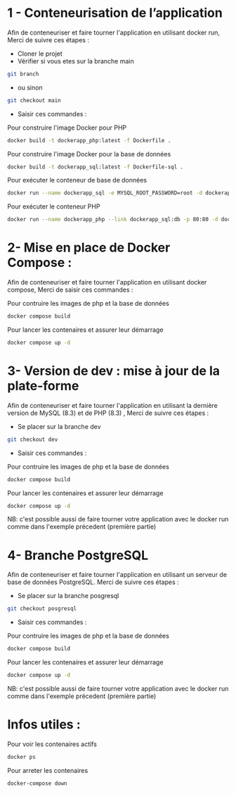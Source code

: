  # 1 - Conteneurisation de l’application 

Afin de conteneuriser et faire tourner l'application en utilisant docker run, Merci de suivre ces étapes :

- Cloner le projet
- Vérifier si vous etes sur la branche main
```sh
git branch
```
- ou sinon
```sh
git checkout main
```
- Saisir ces commandes :
  
Pour construire l'image Docker pour PHP 
```sh
docker build -t dockerapp_php:latest -f Dockerfile .
```

Pour construire l'image Docker pour la base de données 
```sh
docker build -t dockerapp_sql:latest -f Dockerfile-sql .    
```

Pour exécuter le conteneur de base de données
```sh
docker run --name dockerapp_sql -e MYSQL_ROOT_PASSWORD=root -d dockerapp_sql:latest  
```

Pour exécuter le conteneur PHP
```sh
docker run --name dockerapp_php --link dockerapp_sql:db -p 80:80 -d dockerapp_php:latest
```

 # 2- Mise en place de Docker Compose : 

 Afin de conteneuriser et faire tourner l'application en utilisant docker compose, Merci de saisir ces commandes :
 
Pour contruire les images de php et la base de données
```sh
docker compose build
```
Pour lancer les contenaires et assurer leur démarrage
```sh
docker compose up -d
```

 # 3- Version de dev : mise à jour de la plate-forme
 
  Afin de conteneuriser et faire tourner l'application en utilisant la dernière version de MySQL (8.3) et de PHP (8.3) , Merci de suivre ces étapes :
  
- Se placer sur la branche dev
```sh
git checkout dev
```
- Saisir ces commandes :
  
Pour contruire les images de php et la base de données
```sh
docker compose build
```
Pour lancer les contenaires et assurer leur démarrage
```sh
docker compose up -d
```
NB: c'est possible aussi de faire tourner votre application avec le docker run comme dans l'exemple précedent (première partie) 

 # 4- Branche PostgreSQL
  Afin de conteneuriser et faire tourner l'application en utilisant un serveur de base de données PostgreSQL. Merci de suivre ces étapes :
  
- Se placer sur la branche posgresql
```sh
git checkout posgresql
```
- Saisir ces commandes :
  
Pour contruire les images de php et la base de données
```sh
docker compose build
```
Pour lancer les contenaires et assurer leur démarrage
```sh
docker compose up -d
```
NB: c'est possible aussi de faire tourner votre application avec le docker run comme dans l'exemple précedent (première partie) 


# Infos utiles : 
Pour voir les contenaires actifs
```sh
docker ps
```
Pour arreter les contenaires 
```sh
docker-compose down
```
